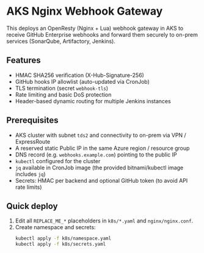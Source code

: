 # AKS Nginx Webhook Gateway

This deploys an OpenResty (Nginx + Lua) webhook gateway in AKS to receive GitHub Enterprise webhooks and forward them securely to on-prem services (SonarQube, Artifactory, Jenkins).

## Features
- HMAC SHA256 verification (X-Hub-Signature-256)
- GitHub hooks IP allowlist (auto-updated via CronJob)
- TLS termination (secret `webhook-tls`)
- Rate limiting and basic DoS protection
- Header-based dynamic routing for multiple Jenkins instances

## Prerequisites
- AKS cluster with subnet `tds2` and connectivity to on-prem via VPN / ExpressRoute
- A reserved static Public IP in the same Azure region / resource group
- DNS record (e.g. `webhooks.example.com`) pointing to the public IP
- `kubectl` configured for the cluster
- `jq` available in CronJob image (the provided bitnami/kubectl image includes `jq`)
- Secrets: HMAC per backend and optional GitHub token (to avoid API rate limits)

## Quick deploy
1. Edit all `REPLACE_ME_*` placeholders in `k8s/*.yaml` and `nginx/nginx.conf`.
2. Create namespace and secrets:
   ```bash
   kubectl apply -f k8s/namespace.yaml
   kubectl apply -f k8s/secrets.yaml
